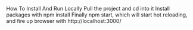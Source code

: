 How To Install And Run Locally
Pull the project and cd into it
Install packages with npm install
Finally npm start, which will start hot reloading, and fire up browser with http://localhost:3000/